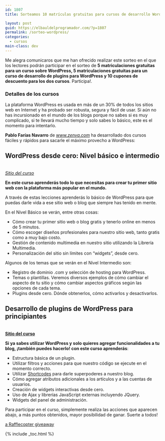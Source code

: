 ```yaml
---
id: 1807
title: Sorteamos 10 matrículas gratuitas para cursos de desarrollo WordPress y cupones de descuento

layout: post
guid: https://elbauldelprogramador.com/?p=1807
permalink: /sorteo-wordpress/
categories:
  - cursos
main-class: dev
---
```

Me alegra comunicaros que me han ofrecido realizar este sorteo en el que los lectores podrán participar en el sorteo de **5 matriculaciones gratuitas para un curso sobre WordPress, 5 matriculaciones gratuitas para un curso de desarrollo de plugins para WordPress y 10 cupones de descuento para los dos cursos**. Participa!.  
  
<!--ad-->

### Detalles de los cursos

La plataforma WordPress es usada en más de un 30% de todos los sitios web en Internet y ha probado ser robusta, segura y fácil de usar. Si aún no has incursionado en el mundo de los blogs porque no sabes si es muy complicado, si te llevará mucho tiempo y solo sabes lo básico, este es el momento para intentarlo.

**Pablo Farías Navarro** de *www.zenva.com* ha desarrollado dos cursos fáciles y rápidos para sacarle el máximo provecho a WordPress:

## WordPress desde cero: Nivel básico e intermedio

<span class='embed-youtube' style='text-align:center; display: block;'></span>  
*[Sitio del curso][1]*

**En este curso aprenderás todo lo que necesitas para crear tu primer sitio web con la plataforma más popular en el mundo.**

A través de estas lecciones aprenderás lo básico de WordPress para que puedas darle vida a ese sitio web o blog que siempre has tenido en mente.

En el Nivel Básico se verán, entre otras cosas:

  * Cómo crear tu primer sitio web o blog gratis y tenerlo online en menos de 5 minutos.
  * Cómo escoger diseños profesionales para nuestro sitio web, tanto gratis como a muy bajo costo.
  * Gestión de contenido multimedia en nuestro sitio utilizando la Librería Multimedia.
  * Personalización del sitio sin límites con &#8220;widgets&#8221;, desde cero.

Algunos de los temas que se verán en el Nivel Intermedio son:

  * Registro de dominio .com y selección de hosting para WordPress.
  * Temas o plantillas. Veremos diversos ejemplos de cómo cambiar el aspecto de tu sitio y cómo cambiar aspectos gráficos según las opciones de cada tema.
  * Plugins desde cero. Dónde obtenerlos, cómo activarlos y desactivarlos.

## Desarrollo de plugins de WordPress para principiantes

<span class='embed-youtube' style='text-align:center; display: block;'></span>  
**[Sitio del curso][2]**

**Si ya sabes utilizar WordPress y solo quieres agregar funcionalidades a tu blog, ¡también puedes hacerlo! con este curso aprenderás**:

  * Estructura básica de un plugin.
  * Utilizar filtros y acciones para que nuestro código se ejecute en el momento correcto.
  * Utilizar [Shortcodes][3] para darle superpoderes a nuestro blog.
  * Cómo agregar atributos adicionales a los artículos y a las cuentas de usuarios.
  * Creación de widgets interactivas desde cero.
  * Uso de Ajax y librerías JavaScript externas incluyendo JQuery.
  * Widgets del panel de administración.

Para participar en el curso, simplemente realiza las acciones que aparecen abajo, a más puntos obtenidos, mayor posibilidad de ganar. Suerte a todos!

<div style="clear:both;">
  <a id="rc-0889541" class="rafl" href="http://www.rafflecopter.com/rafl/display/0889541/" rel="nofollow">a Rafflecopter giveaway</a><br />
</div>



 [1]: https://www.udemy.com/curso-basico-de-wordpress/ "Wordpress desde cero: Nivel básico e intermedio"
 [2]: https://www.udemy.com/plugins-de-wordpress/ "Desarrollo de Plugins para principiantes"
 [3]: /como-crear-shortcodes-en-wordpress/ "Cómo crear shortcodes en WordPress que soporten parámetros"

{% include _toc.html %}
